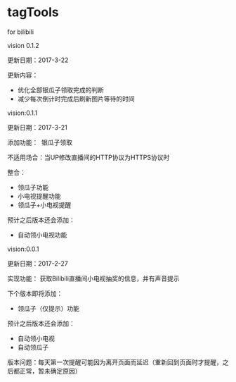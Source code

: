 # tagTools
for bilibili

vision 0.1.2

更新日期：2017-3-22

更新内容：
* 优化全部银瓜子领取完成的判断
* 减少每次倒计时完成后刷新图片等待的时间

vision:0.1.1

更新日期：2017-3-21

添加功能：
  银瓜子领取
  
不适用场合：当UP修改直播间的HTTP协议为HTTPS协议时

整合：
* 领瓜子功能
* 小电视提醒功能
* 领瓜子+小电视提醒

预计之后版本还会添加：
* 自动领小电视功能


vision:0.0.1 

更新日期：2017-2-27

实现功能：
  获取Bilibili直播间小电视抽奖的信息，并有声音提示

下个版本即将添加：
* 领瓜子（仅提示）功能

预计之后版本还会添加：
* 自动领小电视
* 自动领瓜子

版本问题：每天第一次提醒可能因为离开页面而延迟（重新回到页面时才提醒，之后都正常，暂未确定原因） 

